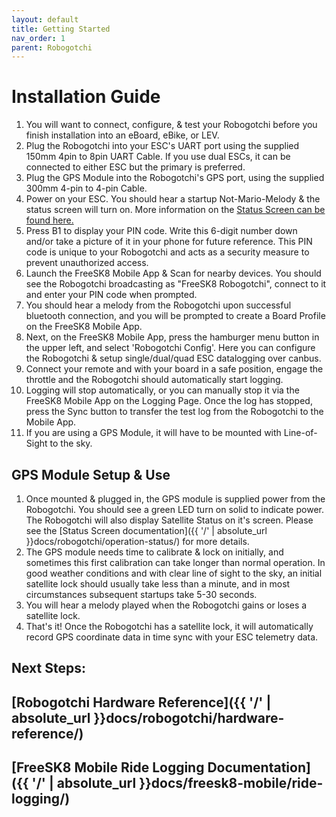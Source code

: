 ```yaml
---
layout: default
title: Getting Started
nav_order: 1
parent: Robogotchi
---
```


# Installation Guide
1. You will want to connect, configure, & test your Robogotchi before you finish installation into an eBoard, eBike, or LEV.
2. Plug the Robogotchi into your ESC's UART port using the supplied 150mm 4pin to 8pin UART Cable. If you use dual ESCs, it can be connected to either ESC but the primary is preferred. 
3. Plug the GPS Module into the Robogotchi's GPS port, using the supplied 300mm 4-pin to 4-pin Cable.
4. Power on your ESC. You should hear a startup Not-Mario-Melody & the status screen will turn on. More information on the [Status Screen can be found here.](https://codex.freesk8.org/docs/robogotchi/operation-status/)
5. Press B1 to display your PIN code. Write this 6-digit number down and/or take a picture of it in your phone for future reference. This PIN code is unique to your Robogotchi and acts as a security measure to prevent unauthorized access. 
6. Launch the FreeSK8 Mobile App & Scan for nearby devices. You should see the Robogotchi broadcasting as "FreeSK8 Robogotchi", connect to it and enter your PIN code when prompted. 
7. You should hear a melody from the Robogotchi upon successful bluetooth connection, and you will be prompted to create a Board Profile on the FreeSK8 Mobile App.
8. Next, on the FreeSK8 Mobile App, press the hamburger menu button in the upper left, and select 'Robogotchi Config'. Here you can configure the Robogotchi & setup single/dual/quad ESC datalogging over canbus. 
9. Connect your remote and with your board in a safe position, engage the throttle and the Robogotchi should automatically start logging. 
10. Logging will stop automatically, or you can manually stop it via the FreeSK8 Mobile App on the Logging Page. Once the log has stopped, press the Sync button to transfer the test log from the Robogotchi to the Mobile App. 
11. If you are using a GPS Module, it will have to be mounted with Line-of-Sight to the sky.

## GPS Module Setup & Use

1. Once mounted & plugged in, the GPS module is supplied power from the Robogotchi. You should see a green LED turn on solid to indicate power. The Robogotchi will also display Satellite Status on it's screen. Please see the [Status Screen documentation]({{ '/' | absolute_url }}docs/robogotchi/operation-status/) for more details. 
2. The GPS module needs time to calibrate & lock on initially, and sometimes this first calibration can take longer than normal operation. In good weather conditions and with clear line of sight to the sky, an initial satellite lock should usually take less than a minute, and in most circumstances subsequent startups take 5-30 seconds. 
3. You will hear a melody played when the Robogotchi gains or loses a satellite lock. 
4. That's it! Once the Robogotchi has a satellite lock, it will automatically record GPS coordinate data in time sync with your ESC telemetry data. 


## Next Steps: 

## [Robogotchi Hardware Reference]({{ '/' | absolute_url }}docs/robogotchi/hardware-reference/)

## [FreeSK8 Mobile Ride Logging Documentation]({{ '/' | absolute_url }}docs/freesk8-mobile/ride-logging/)
